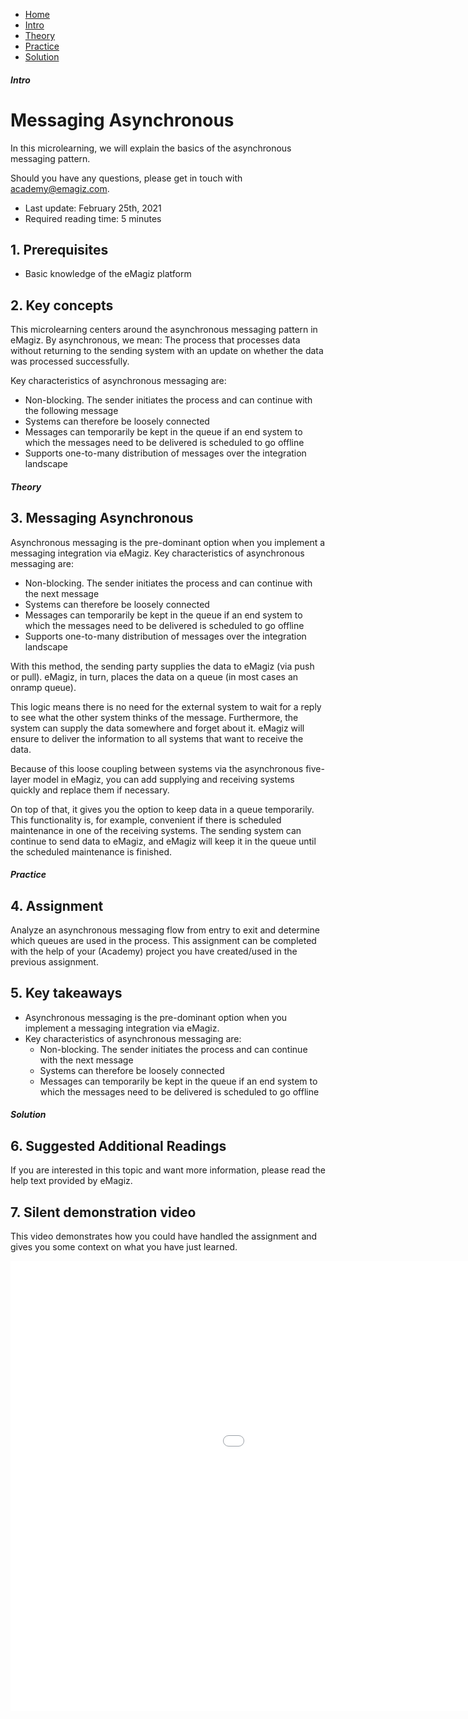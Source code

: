 <div class="ez-academy">
    <div class="ez-academy__body">
        <main class="micro-learning">
        <ul class="doc-nav">
            <li class="doc-nav__item"><a href="../../docs/microlearning/crashcourse-messaging-index" class="doc-nav__link">Home</a></li>
            <li class="doc-nav__item"><a href="#intro" class="doc-nav__link">Intro</a></li>
            <li class="doc-nav__item"><a href="#theory" class="doc-nav__link">Theory</a></li>
            <li class="doc-nav__item"><a href="#practice" class="doc-nav__link">Practice</a></li>
            <li class="doc-nav__item"><a href="#solution" class="doc-nav__link">Solution</a></li>
        </ul>

<div class="doc">

##### Intro

# Messaging Asynchronous

In this microlearning, we will explain the basics of the asynchronous messaging pattern.

Should you have any questions, please get in touch with academy@emagiz.com.

- Last update: February 25th, 2021
- Required reading time: 5 minutes

## 1. Prerequisites
- Basic knowledge of the eMagiz platform

## 2. Key concepts
This microlearning centers around the asynchronous messaging pattern in eMagiz.
By asynchronous, we mean: The process that processes data without returning to the sending system with an update on whether the data was processed successfully.

Key characteristics of asynchronous messaging are:

- Non-blocking. The sender initiates the process and can continue with the following message
- Systems can therefore be loosely connected
- Messages can temporarily be kept in the queue if an end system to which the messages need to be delivered is scheduled to go offline
- Supports one-to-many distribution of messages over the integration landscape

##### Theory

## 3. Messaging Asynchronous

Asynchronous messaging is the pre-dominant option when you implement a messaging integration via eMagiz. 
Key characteristics of asynchronous messaging are:

- Non-blocking. The sender initiates the process and can continue with the next message
- Systems can therefore be loosely connected
- Messages can temporarily be kept in the queue if an end system to which the messages need to be delivered is scheduled to go offline
- Supports one-to-many distribution of messages over the integration landscape

With this method, the sending party supplies the data to eMagiz (via push or pull). eMagiz, in turn, places the data on a queue (in most cases an onramp queue).

This logic means there is no need for the external system to wait for a reply to see what the other system thinks of the message. 
Furthermore, the system can supply the data somewhere and forget about it. eMagiz will ensure to deliver the information to all systems that want to receive the data.

Because of this loose coupling between systems via the asynchronous five-layer model in eMagiz, you can add supplying and receiving systems quickly and replace them if necessary.

On top of that, it gives you the option to keep data in a queue temporarily. This functionality is, for example, convenient if there is scheduled maintenance in one of the receiving systems. 
The sending system can continue to send data to eMagiz, and eMagiz will keep it in the queue until the scheduled maintenance is finished.

##### Practice

## 4. Assignment

Analyze an asynchronous messaging flow from entry to exit and determine which queues are used in the process. 
This assignment can be completed with the help of your (Academy) project you have created/used in the previous assignment.

## 5. Key takeaways

- Asynchronous messaging is the pre-dominant option when you implement a messaging integration via eMagiz. 
- Key characteristics of asynchronous messaging are:
    - Non-blocking. The sender initiates the process and can continue with the next message
    - Systems can therefore be loosely connected
    - Messages can temporarily be kept in the queue if an end system to which the messages need to be delivered is scheduled to go offline

##### Solution

## 6. Suggested Additional Readings

If you are interested in this topic and want more information, please read the help text provided by eMagiz.

## 7. Silent demonstration video

This video demonstrates how you could have handled the assignment and gives you some context on what you have just learned.

<iframe width="1280" height="720" src="../../vid/microlearning/crashcourse-messaging-messaging-asynchronous.mp4" frameborder="0" allow="accelerometer; autoplay; clipboard-write; encrypted-media; gyroscope; picture-in-picture" allowfullscreen></iframe>

</div>
</main>
</div>
</div>